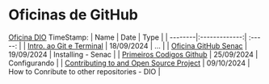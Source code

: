 # Oficinas de GitHub
[Oficina DIO]() TimeStamp: 
| Name    | Date          | Type     | 
| --------|:-------------:| :-----:  | 
| [Intro. ao Git e Terminal](https://github.com/luanvfm/Code-Notebook/blob/main/Coding_1/Javascript_Classes/Introducao%20ao%20Git%20e%20Terminal.md)    | 18/09/2024    | ... |
| [Oficina GitHub Senac](https://github.com/luanvfm/Code-Notebook/blob/main/Coding_1/Extras/Oficina%20GItHub.md) | 19/09/2024     | Installing - Senac     |
| [Primeiros Codigos Github](https://github.com/luanvfm/Code-Notebook/blob/main/Coding_1/Javascript_Classes/Primeiros%20Codigos%20Github.md)    | 25/09/2024    | Configurando  |
| [Contributing to and Open Source Project](https://github.com/luanvfm/Code-Notebook/blob/main/Coding_1/Extras/Contributing%20to%20an%20Open%20Source%20Project.md)   | 09/10/2024     | How to Conribute to other repositories - DIO     |
